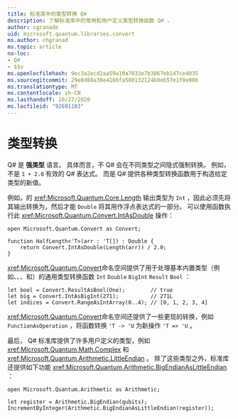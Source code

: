 ```yaml
---
title: 标准库中的类型转换 Q#
description: 了解标准库中的常用和用户定义类型转换函数 Q# 。
author: cgranade
uid: microsoft.quantum.libraries.convert
ms.author: chgranad
ms.topic: article
no-loc:
- Q#
- $$v
ms.openlocfilehash: 9ec3a2ecd2aa59a10a7033e7b3067eb147ce4035
ms.sourcegitcommit: 29e0d88a30e4166fa580132124b0eb57e1f0e986
ms.translationtype: MT
ms.contentlocale: zh-CN
ms.lasthandoff: 10/27/2020
ms.locfileid: "92691103"
---
```

# <a name="type-conversions"></a>类型转换 #

Q# 是 **强类型** 语言。
具体而言，不 Q# 会在不同类型之间隐式强制转换。 例如，不是 `1 + 2.0` 有效的 Q# 表达式。
而是 Q# 提供各种类型转换函数用于构造给定类型的新值。

例如，的 <xref:Microsoft.Quantum.Core.Length> 输出类型为 `Int` ，因此必须先将其输出转换为，然后才能 `Double` 将其用作浮点表达式的一部分。
可以使用函数执行此 <xref:Microsoft.Quantum.Convert.IntAsDouble> 操作：

```qsharp
open Microsoft.Quantum.Convert as Convert;

function HalfLength<'T>(arr : 'T[]) : Double {
    return Convert.IntAsDouble(Length(arr)) / 2.0;
}
```

<xref:Microsoft.Quantum.Convert>命名空间提供了用于处理基本内置类型（例如、、、和）的通用类型转换函数 `Int` `Double` `BigInt` `Result` `Bool` ：

```qsharp
let bool = Convert.ResultAsBool(One);        // true
let big = Convert.IntAsBigInt(271);          // 271L
let indices = Convert.RangeAsIntArray(0..4); // [0, 1, 2, 3, 4]
```

<xref:Microsoft.Quantum.Convert>命名空间还提供了一些更现的转换，例如 `FunctionAsOperation` ，将函数转换 `'T -> 'U` 为新操作 `'T => 'U` 。

最后， Q# 标准库提供了许多用户定义的类型，例如 <xref:Microsoft.Quantum.Math.Complex> 和 <xref:Microsoft.Quantum.Arithmetic.LittleEndian> 。
除了这些类型之外，标准库还提供如下功能 <xref:Microsoft.Quantum.Arithmetic.BigEndianAsLittleEndian> ：

```Q#
open Microsoft.Quantum.Arithmetic as Arithmetic;

let register = Arithmetic.BigEndian(qubits);
IncrementByInteger(Arithmetic.BigEndianAsLittleEndian(register));
```
